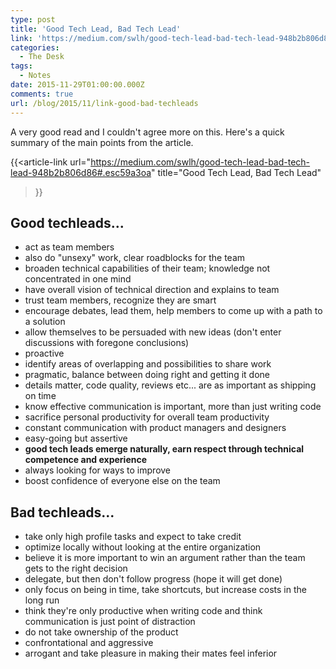 ```yaml
---
type: post
title: 'Good Tech Lead, Bad Tech Lead'
link: 'https://medium.com/swlh/good-tech-lead-bad-tech-lead-948b2b806d86#.esc59a3oa'
categories:
  - The Desk
tags:
  - Notes
date: 2015-11-29T01:00:00.000Z
comments: true
url: /blog/2015/11/link-good-bad-techleads
---
```

A very good read and I couldn't agree more on this. Here's a quick summary of the main points from the article.

{{<article-link
    url="https://medium.com/swlh/good-tech-lead-bad-tech-lead-948b2b806d86#.esc59a3oa"
    title="Good Tech Lead, Bad Tech Lead"
>}}

## Good techleads...

- act as team members
- also do "unsexy" work, clear roadblocks for the team
- broaden technical capabilities of their team; knowledge not concentrated in one mind
- have overall vision of technical direction and explains to team
- trust team members, recognize they are smart
- encourage debates, lead them, help members to come up with a path to a solution
- allow themselves to be persuaded with new ideas (don't enter discussions with foregone conclusions)
- proactive
- identify areas of overlapping and possibilities to share work
- pragmatic, balance between doing right and getting it done
- details matter, code quality, reviews etc... are as important as shipping on time
- know effective communication is important, more than just writing code
- sacrifice personal productivity for overall team productivity
- constant communication with product managers and designers
- easy-going but assertive
- **good tech leads emerge naturally, earn respect through technical competence and experience**
- always looking for ways to improve
- boost confidence of everyone else on the team

## Bad techleads...

- take only high profile tasks and expect to take credit
- optimize locally without looking at the entire organization
- believe it is more important to win an argument rather than the team gets to the right decision
- delegate, but then don't follow progress (hope it will get done)
- only focus on being in time, take shortcuts, but increase costs in the long run
- think they're only productive when writing code and think communication is just point of distraction
- do not take ownership of the product
- confrontational and aggressive
- arrogant and take pleasure in making their mates feel inferior
